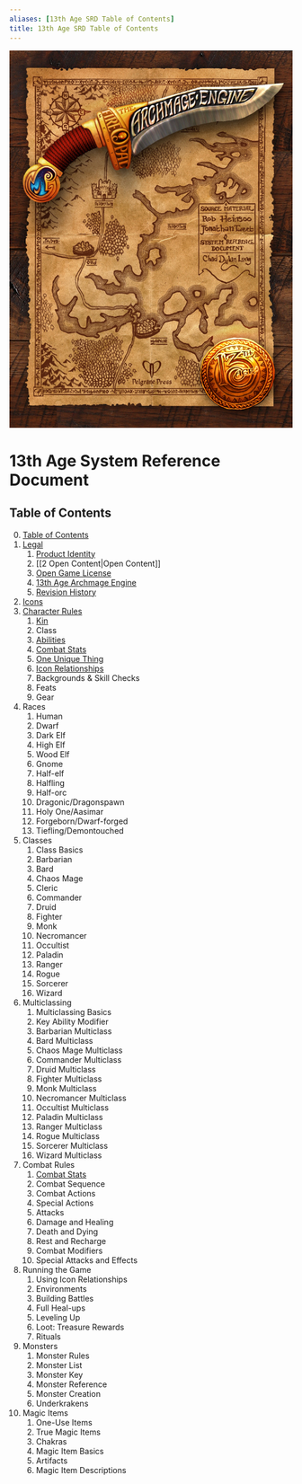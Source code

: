 ```yaml
---
aliases: [13th Age SRD Table of Contents]
title: 13th Age SRD Table of Contents
---
```

![13thage_intro](0%20Table%20of%20Contents/_attachments/13thage_intro.jpeg)
# 13th Age System Reference Document
## Table of Contents

0. [Table of Contents](0%20Table%20of%20Contents/0%20Table%20of%20Contents.md)
1. [Legal](1%20Legal.md)
	1. [Product Identity](1%20Legal/1%20Product%20Identity.md)
	2. [[2 Open Content|Open Content]]
	3. [Open Game License](1%20Legal/3%20Open%20Game%20License.md)
	4. [13th Age Archmage Engine](1%20Legal/4%2013th%20Age%20Archmage%20Engine.md)
	5. [Revision History](1%20Legal/5%2013th%20Age%20SRD%20Revision%20History.md)
2. [Icons](/2%20Icons/2%20Icons.md)
3. [Character Rules](3%20Character%20Rules/3%20Character%20Rules.md)
	1. [Kin](3%20Character%20Rules/1%20Kin.md)
	2. Class
	3. [Abilities](3%20Character%20Rules/3%20Abilities.md)
	4. [Combat Stats](3%20Character%20Rules/4%20Combat%20Stats.md)
	5. [One Unique Thing](3%20Character%20Rules/5%20One%20Unique%20Thing.md)
	6. [Icon Relationships](3%20Character%20Rules/6%20Icon%20Relationships.md)
	7. Backgrounds & Skill Checks
	8. Feats
	9. Gear
4. Races
	1. Human
	2. Dwarf
	3. Dark Elf
	4. High Elf
	5. Wood Elf
	6. Gnome
	7. Half-elf
	8. Halfling
	9. Half-orc
	10. Dragonic/Dragonspawn
	11. Holy One/Aasimar
	12. Forgeborn/Dwarf-forged
	13. Tiefling/Demontouched
5. Classes
	1. Class Basics
	2. Barbarian
	3. Bard
	4. Chaos Mage
	5. Cleric
	6. Commander
	7. Druid
	8. Fighter
	9. Monk
	10. Necromancer
	11. Occultist
	12. Paladin
	13. Ranger
	14. Rogue
	15. Sorcerer
	16. Wizard
6. Multiclassing
	1. Multiclassing Basics
	2. Key Ability Modifier
	3. Barbarian Multiclass
	4. Bard Multiclass
	5. Chaos Mage Multiclass
	6. Commander Multiclass
	7. Druid Multiclass
	8. Fighter Multiclass
	9. Monk Multiclass
	10. Necromancer Multiclass
	11. Occultist Multiclass
	12. Paladin Multiclass
	13. Ranger Multiclass
	14. Rogue Multiclass
	15. Sorcerer Multiclass
	16. Wizard Multiclass
7. Combat Rules
	1. [Combat Stats](3%20Character%20Rules/4%20Combat%20Stats.md)
	2. Combat Sequence
	3. Combat Actions
	4. Special Actions
	5. Attacks
	6. Damage and Healing
	7. Death and Dying
	8. Rest and Recharge
	9. Combat Modifiers
	10. Special Attacks and Effects
8. Running the Game
	1. Using Icon Relationships
	2. Environments
	3. Building Battles
	4. Full Heal-ups
	5. Leveling Up
	6. Loot: Treasure Rewards
	7. Rituals
9. Monsters
	1. Monster Rules
	2. Monster List
	3. Monster Key
	4. Monster Reference
	5. Monster Creation
	6. Underkrakens
10. Magic Items
	1. One-Use Items
	2. True Magic Items
	3. Chakras
	4. Magic Item Basics
	5. Artifacts
	6. Magic Item Descriptions
